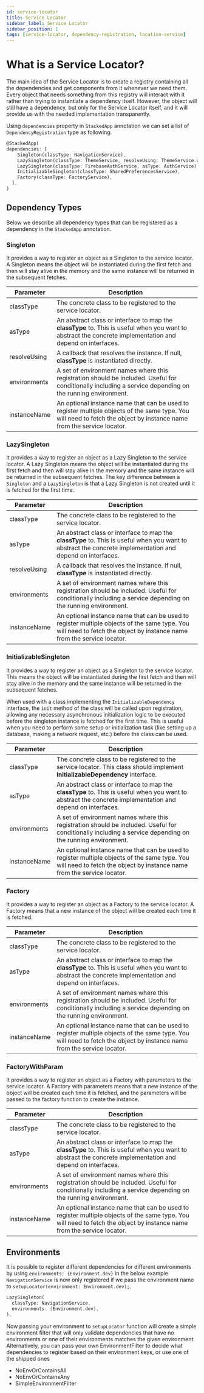 ```yaml
---
id: service-locator
title: Service Locator
sidebar_label: Service Locator
sidebar_position: 1
tags: [service-locator, dependency-registration, location-service]
---
```


# What is a Service Locator?

The main idea of the Service Locator is to create a registry containing all the dependencies and get components from it whenever we need them. Every object that needs something from this registry will interact with it rather than trying to instantiate a dependency itself. However, the object will still have a dependency, but only for the Service Locator itself, and it will provide us with the needed implementation transparently.

Using `dependencies` property in `StackedApp` annotation we can set a list of `DependencyRegistration` type as following.

```dart
@StackedApp(
dependencies: [
    Singleton(classType: NavigationService),
    LazySingleton(classType: ThemeService, resolveUsing: ThemeService.getInstance),
    LazySingleton(classType: FirebaseAuthService, asType: AuthService),
    InitializableSingleton(classType: SharedPreferencesService),
    Factory(classType: FactoryService),
  ],
)
```

## Dependency Types

Below we describe all dependency types that can be registered as a dependency in the `StackedApp` annotation.

### Singleton

It provides a way to register an object as a Singleton to the service locator. A Singleton means the object will be instantiated during the first fetch and then will stay alive in the memory and the same instance will be returned in the subsequent fetches.

| Parameter    | Description |
| ------------ | ----------- |
| classType    | The concrete class to be registered to the service locator. |
| asType       | An abstract class or interface to map the **classType** to. This is useful when you want to abstract the concrete implementation and depend on interfaces. |
| resolveUsing | A callback that resolves the instance. If null, **classType** is instantiated directly. |
| environments | A set of environment names where this registration should be included. Useful for conditionally including a service depending on the running environment. |
| instanceName | An optional instance name that can be used to register multiple objects of the same type. You will need to fetch the object by instance name from the service locator. |

### LazySingleton

It provides a way to register an object as a Lazy Singleton to the service locator. A Lazy Singleton means the object will be instantiated during the first fetch and then will stay alive in the memory and the same instance will be returned in the subsequent fetches. The key difference between a `Singleton` and a `LazySingleton` is that a Lazy Singleton is not created until it is fetched for the first time.

| Parameter    | Description |
| ------------ | ----------- |
| classType    | The concrete class to be registered to the service locator. |
| asType       | An abstract class or interface to map the **classType** to. This is useful when you want to abstract the concrete implementation and depend on interfaces. |
| resolveUsing | A callback that resolves the instance. If null, **classType** is instantiated directly. |
| environments | A set of environment names where this registration should be included. Useful for conditionally including a service depending on the running environment. |
| instanceName | An optional instance name that can be used to register multiple objects of the same type. You will need to fetch the object by instance name from the service locator. |

### InitializableSingleton

It provides a way to register an object as a Singleton to the service locator. This means the object will be instantiated during the first fetch and then will stay alive in the memory and the same instance will be returned in the subsequent fetches.

When used with a class implementing the `InitializableDependency` interface, the `init` method of the class will be called upon registration, allowing any necessary asynchronous initialization logic to be executed before the singleton instance is fetched for the first time. This is useful when you need to perform some setup or initialization task (like setting up a database, making a network request, etc.) before the class can be used.

| Parameter    | Description |
| ------------ | ----------- |
| classType    | The concrete class to be registered to the service locator. This class should implement **InitializableDependency** interface. |
| asType       | An abstract class or interface to map the **classType** to. This is useful when you want to abstract the concrete implementation and depend on interfaces. |
| environments | A set of environment names where this registration should be included. Useful for conditionally including a service depending on the running environment. |
| instanceName | An optional instance name that can be used to register multiple objects of the same type. You will need to fetch the object by instance name from the service locator. |

### Factory

It provides a way to register an object as a Factory to the service locator. A Factory means that a new instance of the object will be created each time it is fetched.

| Parameter    | Description |
| ------------ | ----------- |
| classType    | The concrete class to be registered to the service locator. |
| asType       | An abstract class or interface to map the **classType** to. This is useful when you want to abstract the concrete implementation and depend on interfaces. |
| environments | A set of environment names where this registration should be included. Useful for conditionally including a service depending on the running environment. |
| instanceName | An optional instance name that can be used to register multiple objects of the same type. You will need to fetch the object by instance name from the service locator. |

### FactoryWithParam

It provides a way to register an object as a Factory with parameters to the service locator. A Factory with parameters means that a new instance of the object will be created each time it is fetched, and the parameters will be passed to the factory function to create the instance.

| Parameter    | Description |
| ------------ | ----------- |
| classType    | The concrete class to be registered to the service locator. |
| asType       | An abstract class or interface to map the **classType** to. This is useful when you want to abstract the concrete implementation and depend on interfaces. |
| environments | A set of environment names where this registration should be included. Useful for conditionally including a service depending on the running environment. |
| instanceName | An optional instance name that can be used to register multiple objects of the same type. You will need to fetch the object by instance name from the service locator. |

## Environments

It is possible to register different dependencies for different environments by using `environments: {Environment.dev}` in the below example `NavigationService` is now only registered if we pass the environment name to `setupLocator(environment: Environment.dev);`.

```dart
LazySingleton(
  classType: NavigationService,
  environments: {Environment.dev},
),
```

Now passing your environment to `setupLocator` function will create a simple environment filter that will only validate dependencies that have no environments or one of their environments matches the given environment. Alternatively, you can pass your own EnvironmentFilter to decide what dependencies to register based on their environment keys, or use one of the shipped ones

* NoEnvOrContainsAll
* NoEnvOrContainsAny
* SimpleEnvironmentFilter
